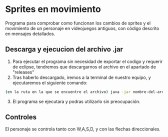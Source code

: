 # Sprites en movimiento
Programa para comprobar como funcionan los cambios de sprites y el movimiento de un personaje en videojuegos antiguos, con código descrito en mensajes detallados.

## Descarga y ejecucion del archivo .jar
1. Para ejecutar el programa sin necesidad de exportar el codigo y requerir de eclipse, tendremos que descargarnos el archivo en el apartado de "releases"
2. Tras haberlo descargado, iremos a la terminal de nuestro equipo, y ejecutaremos el siguiente comando:
```bash
(en la ruta en la que se encuentre el archivo) java -jar nombre-del-archivo.jar
```
3. El programa se ejecutara y podras utilizarlo sin preocupación.

## Controles
El personaje se controla tanto con W,A,S,D, y con las flechas direccionales.
